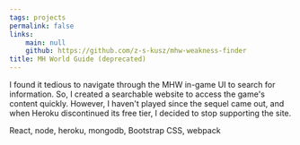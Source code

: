 ```yaml
---
tags: projects
permalink: false
links:
    main: null
    github: https://github.com/z-s-kusz/mhw-weakness-finder
title: MH World Guide (deprecated)
---
```


I found it tedious to navigate through the MHW in-game UI to search for information.
So, I created a searchable website to access the game's content quickly.
However, I haven't played since the sequel came out, and when Heroku discontinued its free tier, I decided to stop supporting the site.

<div class="text-blue-400 border-t-2 border-zinc-50 mt-4 pt-4">
React, node, heroku, mongodb, Bootstrap CSS, webpack
</div>
